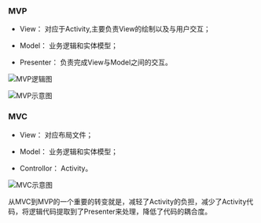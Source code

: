 
### MVP

  + View： 对应于Activity,主要负责View的绘制以及与用户交互；

  + Model： 业务逻辑和实体模型；

  + Presenter： 负责完成View与Model之间的交互。

![MVP逻辑图](http://www.jcodecraeer.com/uploads/20160226/1456448655255049.png)

![MVP示意图](http://www.jcodecraeer.com/uploads/20160226/1456448666128239.png)

### MVC

  + View： 对应布局文件；

  + Model： 业务逻辑和实体模型；

  + Controllor： Activity。

![MVC示意图](http://www.jcodecraeer.com/uploads/20160226/1456448683732788.png)


  从MVC到MVP的一个重要的转变就是，减轻了Activity的负担，减少了Activity代码，将逻辑代码提取到了Presenter来处理，降低了代码的耦合度。
